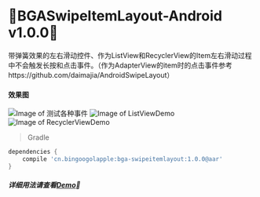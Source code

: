 :running:BGASwipeItemLayout-Android v1.0.0:running:
============
带弹簧效果的左右滑动控件、作为ListView和RecyclerView的Item左右滑动过程中不会触发长按和点击事件。（作为AdapterView的item时的点击事件参考https://github.com/daimajia/AndroidSwipeLayout）

#### 效果图
![Image of 测试各种事件](https://raw.githubusercontent.com/bingoogolapple/BGAAdapter-Android/master/screenshots/1-normal.gif)
![Image of ListViewDemo](https://raw.githubusercontent.com/bingoogolapple/BGAAdapter-Android/master/screenshots/2-index.gif)
![Image of RecyclerViewDemo](https://raw.githubusercontent.com/bingoogolapple/BGAAdapter-Android/master/screenshots/3-chat.gif)

>Gradle

```groovy
dependencies {
    compile 'cn.bingoogolapple:bga-swipeitemlayout:1.0.0@aar'
}
```



##### 详细用法请查看[Demo](https://github.com/bingoogolapple/BGASwipeItemLayout-Android/tree/master/demo):feet: